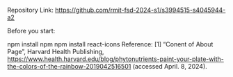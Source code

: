  Repository Link: https://github.com/rmit-fsd-2024-s1/s3994515-s4045944-a2

Before you start:

npm install npm
npm install react-icons
Reference: [1] “Conent of About Page”, Harvard Health Publishing, https://www.health.harvard.edu/blog/phytonutrients-paint-your-plate-with-the-colors-of-the-rainbow-2019042516501 (accessed April. 8, 2024).
